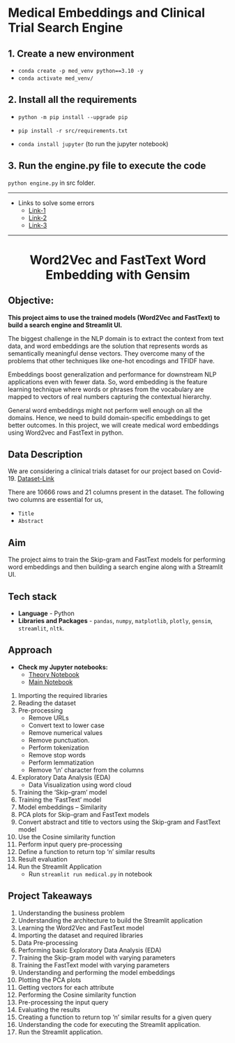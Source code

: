 # Medical Embeddings and Clinical Trial Search Engine

## 1. Create a new environment

   - `conda create -p med_venv python==3.10 -y`
   - `conda activate med_venv/`

## 2. Install all the requirements

- `python -m pip install --upgrade pip`

- `pip install -r src/requirements.txt`

- `conda install jupyter` (to run the jupyter notebook)

## 3. Run the engine.py file to execute the code

   `python engine.py` in src folder.


* **

- Links to solve some errors
    - [Link-1](https://www.educative.io/answers/how-to-fix-the-error-fatal-the-remote-end-hung-up-unexpectedly)
    - [Link-2](https://stackoverflow.com/questions/17628305/windows-git-warning-lf-will-be-replaced-by-crlf-is-that-warning-tail-backwar)
    - [Link-3](https://stackoverflow.com/questions/39399804/updates-were-rejected-because-the-tip-of-your-current-branch-is-behind-its-remot)

   
* **

# <h1 align="center">Word2Vec and FastText Word Embedding with Gensim</h1>

## Objective:

**This project aims to use the trained models (Word2Vec and FastText) to build a search engine and Streamlit UI.**

The biggest challenge in the NLP domain is to extract the context from text data, and word embeddings are the solution that represents words as semantically meaningful dense vectors. They overcome many of the problems that other techniques like one-hot encodings and TFIDF have.


Embeddings boost generalization and performance for downstream NLP applications even with fewer data. So, word embedding is the feature learning technique where words or phrases from the vocabulary are mapped to vectors of real numbers capturing the contextual hierarchy.


General word embeddings might not perform well enough on all the domains. Hence, we need to build domain-specific embeddings to get better outcomes. In this project, we will create medical word embeddings using Word2vec and FastText in python.


## Data Description
We are considering a clinical trials dataset for our project based on Covid-19. [Dataset-Link](https://dimensions.figshare.com/articles/dataset/Dimensions_COVID19_publications_datasets_and_clinical_trials/11961063)

There are 10666 rows and 21 columns present in the dataset. The following two columns are essential for us,
* `Title`
* `Abstract`

## Aim
The project aims to train the Skip-gram and FastText models for performing word embeddings and then building a search engine along with a Streamlit UI.

## Tech stack
- **Language** - Python
- **Libraries and Packages** - `pandas`, `numpy`, `matplotlib`, `plotly`, `gensim`, `streamlit`, `nltk`.

## Approach

- **Check my Jupyter notebooks:**
    - [Theory Notebook]()
    - [Main Notebook]()

1. Importing the required libraries
2. Reading the dataset
3. Pre-processing
    - Remove URLs
    - Convert text to lower case
    - Remove numerical values
    - Remove punctuation.
    - Perform tokenization
    - Remove stop words
    - Perform lemmatization
    - Remove ‘\n’ character from the columns
4. Exploratory Data Analysis (EDA)
    - Data Visualization using word cloud
5. Training the ‘Skip-gram’ model
6. Training the ‘FastText’ model
7. Model embeddings – Similarity
8. PCA plots for Skip-gram and FastText models
9. Convert abstract and title to vectors using the Skip-gram and FastText model
10. Use the Cosine similarity function
11. Perform input query pre-processing
12. Define a function to return top ‘n’ similar results
13. Result evaluation
14. Run the Streamlit Application
    - Run `streamlit run medical.py` in notebook


## Project Takeaways

1. Understanding the business problem
2. Understanding the architecture to build the Streamlit application
3. Learning the Word2Vec and FastText model
4. Importing the dataset and required libraries
5. Data Pre-processing
6. Performing basic Exploratory Data Analysis (EDA)
7. Training the Skip-gram model with varying parameters
8. Training the FastText model with varying parameters
9. Understanding and performing the model embeddings
10. Plotting the PCA plots
11. Getting vectors for each attribute
12. Performing the Cosine similarity function
13. Pre-processing the input query
14. Evaluating the results
15. Creating a function to return top ‘n’ similar results for a given query
16. Understanding the code for executing the Streamlit application.
17. Run the Streamlit application.
